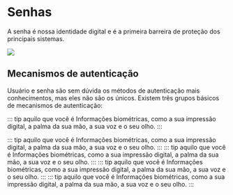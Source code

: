 # Senhas

A senha é nossa identidade digital e é a primeira barreira de proteção dos principais sistemas.

![](/img/password.jpg)

## Mecanismos de autenticação
Usuário e senha são sem dúvida os métodos de autenticação mais conhecimentos, mas eles não são os únicos. Existem três grupos básicos de mecanismos de autenticação:

::: tip aquilo que você é
Informações biométricas, como a sua impressão digital, a palma da sua mão, a sua voz e o seu olho.
:::

::: tip aquilo que você é
Informações biométricas, como a sua impressão digital, a palma da sua mão, a sua voz e o seu olho.
:::
::: tip aquilo que você é
Informações biométricas, como a sua impressão digital, a palma da sua mão, a sua voz e o seu olho.
:::
::: tip aquilo que você é
Informações biométricas, como a sua impressão digital, a palma da sua mão, a sua voz e o seu olho.
:::
::: tip aquilo que você é
Informações biométricas, como a sua impressão digital, a palma da sua mão, a sua voz e o seu olho.
:::